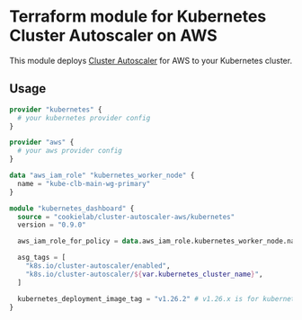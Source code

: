 # Terraform module for Kubernetes Cluster Autoscaler on AWS

This module deploys [Cluster Autoscaler](https://github.com/kubernetes/autoscaler/tree/master/cluster-autoscaler) for AWS to your Kubernetes cluster.

## Usage

```terraform
provider "kubernetes" {
  # your kubernetes provider config
}

provider "aws" {
  # your aws provider config
}

data "aws_iam_role" "kubernetes_worker_node" {
  name = "kube-clb-main-wg-primary"
}

module "kubernetes_dashboard" {
  source = "cookielab/cluster-autoscaler-aws/kubernetes"
  version = "0.9.0"

  aws_iam_role_for_policy = data.aws_iam_role.kubernetes_worker_node.name

  asg_tags = [
    "k8s.io/cluster-autoscaler/enabled",
    "k8s.io/cluster-autoscaler/${var.kubernetes_cluster_name}",
  ]

  kubernetes_deployment_image_tag = "v1.26.2" # v1.26.x is for kubernetes 1.26.x
}
```
